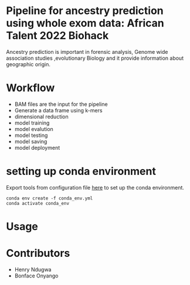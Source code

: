 # Pipeline for ancestry prediction using whole exom data: African Talent 2022 Biohack 
Ancestry prediction is important in forensic analysis, Genome wide association studies ,evolutionary Biology and it provide information about geographic origin. 
#  Workflow
- BAM files are the input for the pipeline
- Generate a data frame using k-mers
- dimensional reduction
- model training
- model evalution
- model testing 
- model saving
- model deployment
# setting up conda environment
Export tools from configuration file [here](https://github.com/bonfaceonyango/biohack_ml_ancestry/blob/main/conda_env/conda_env.yml) to set up the conda environment.
```
conda env create -f conda_env.yml
conda activate conda_env
```
# Usage

# Contributors
- Henry Ndugwa
- Bonface Onyango
